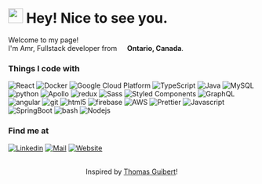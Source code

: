 <h1><img src="https://emojis.slackmojis.com/emojis/images/1531849430/4246/blob-sunglasses.gif?1531849430" width="30"/> Hey! Nice to see you.</h1>

<p>Welcome to my page! </br> I'm Amr, Fullstack developer from <img src="https://cdn-icons-png.flaticon.com/512/197/197430.png" width="13"/> <b>Ontario, Canada</b>. </p>
<h3>Things I code with</h3>
<p>
  <img alt="React" src="https://img.shields.io/badge/-React-45b8d8?style=flat&logo=react&logoColor=white" />
  <img alt="Docker" src="https://img.shields.io/badge/-Docker-46a2f1?style=flat&logo=docker&logoColor=white" />
  <img alt="Google Cloud Platform" src="https://img.shields.io/badge/-Google_Cloud_Platform-1a73e8?style=flat&logo=google-cloud&logoColor=white" />
  <img alt="TypeScript" src="https://img.shields.io/badge/-TypeScript-007ACC?style=flat&logo=typescript&logoColor=white" />
  <img alt="Java" src="https://img.shields.io/badge/-Java-007396?style=flat&logo=java&logoColor=white" />
  <img alt="MySQL" src="https://img.shields.io/badge/-MySQL-4479a1?style=flat&logo=MySQL&logoColor=white" />
  <img alt="python" src="https://img.shields.io/badge/-python-306998?style=flat&logo=python&logoColor=white" />
  <img alt="Apollo" src="https://img.shields.io/badge/-Apollo%20GraphQL-311C87?style=flat&logo=apollo-graphql&logoColor=white" />
  <img alt="redux" src="https://img.shields.io/badge/-Redux-764ABC?style=flat&logo=redux&logoColor=white" />
  <img alt="Sass" src="https://img.shields.io/badge/-Sass-CC6699?style=flat&logo=sass&logoColor=white" />
  <img alt="Styled Components" src="https://img.shields.io/badge/-Styled_Components-db7092?style=flat&logo=styled-components&logoColor=white" />
  <img alt="GraphQL" src="https://img.shields.io/badge/-GraphQL-E10098?style=flat&logo=graphql&logoColor=white" />
  <img alt="angular" src="https://img.shields.io/badge/-Angular-DD0031?style=flat&logo=angular&logoColor=white" />
  <img alt="git" src="https://img.shields.io/badge/-Git-F05032?style=flat&logo=git&logoColor=white" />
  <img alt="html5" src="https://img.shields.io/badge/-HTML5-E34F26?style=flat&logo=html5&logoColor=white" />
  <img alt="firebase" src="https://img.shields.io/badge/-Firebase-F57C00?style=flat&logo=firebase&logoColor=white" />
  <img alt="AWS" src="https://img.shields.io/badge/AWS-%23FF9900.svg?style=flat&logo=amazon-aws&logoColor=white" />
  <img alt="Prettier" src="https://img.shields.io/badge/-Prettier-e0b428?style=flat&logo=prettier&logoColor=white" />
  <img alt="Javascript" src="https://img.shields.io/badge/-JavaScript-e0b428?style=flat&logo=Javascript&logoColor=white" />
  <img alt="SpringBoot" src="https://img.shields.io/badge/-Spring Boot-6db33f?style=flat&logo=spring&logoColor=white" />
  <img alt="bash" src="https://img.shields.io/badge/-bash-4EAA25?style=flat&logo=GNU-bash&logoColor=white" />
  <img alt="Nodejs" src="https://img.shields.io/badge/-Nodejs-43853d?style=flat&logo=Node.js&logoColor=white" />
</p>

<h3>Find me at</h3>

[![Linkedin](https://img.shields.io/badge/-amrthabit-0077B5?style=flat&logo=Linkedin&logoColor=white&link=https://www.linkedin.com/in/amrthabit/)](https://www.linkedin.com/in/amrthabit/)
[![Mail](https://img.shields.io/badge/-amrthabi7-D14836?style=flat&logo=Gmail&logoColor=white&link=mailto:amrthabi7@gmail.com)](mailto:amrthabi7@gmail.com)
[![Website](https://img.shields.io/badge/-amrthabit.com-333333?style=flat&logo=google-chrome&logoColor=white&link=https://amrthabit.com)](https://amrthabit.com)


<p align="center">
    <br/>Inspired by <a href="https://github.com/thmsgbrt">Thomas Guibert</a>!
</p>


